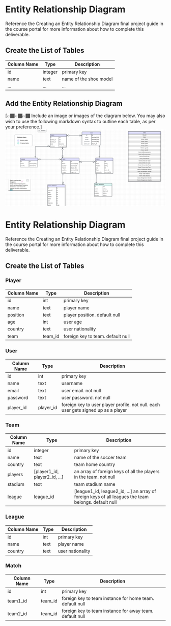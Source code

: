 # Entity Relationship Diagram

Reference the Creating an Entity Relationship Diagram final project guide in the course portal for more information about how to complete this deliverable.

## Create the List of Tables

| Column Name | Type | Description |
|-------------|------|-------------|
| id | integer | primary key |
| name | text | name of the shoe model |
| ... | ... | ... |

## Add the Entity Relationship Diagram

[👉🏾👉🏾👉🏾 Include an image or images of the diagram below. You may also wish to use the following markdown syntax to outline each table, as per your preference.]
![Scorecast Entity Relation Diagram](./scorecast_erd.png "ERD")

# Entity Relationship Diagram

Reference the Creating an Entity Relationship Diagram final project guide in the course portal for more information about how to complete this deliverable.

## Create the List of Tables

### Player
| Column Name | Type | Description |
|-------------|------|-------------|
| id | int | primary key |
| name | text | player name |
| position | text | player position. default null |
| age | int | user age |
| country | text | user nationality |
| team | team_id | foreign key to team. default null |

### User
| Column Name | Type | Description |
|-------------|------|-------------|
| id | int | primary key |
| name | text | username |
| email | text | user email. not null |
| password | text | user password. not null |
| player_id | player_id | foreign key to user player profile. not null. each user gets signed up as a player |

### Team
| Column Name | Type | Description |
|-------------|------|-------------|
| id | integer | primary key |
| name | text | name of the soccer team |
| country | text | team home country |
| players | [player1_id, player2_id, ...] | an array of foreign keys of all the players in the team. not null |
| stadium | text | team stadium name |
| league | league_id | [league1_id, league2_id, ...] an array of foreign keys of all leagues the team belongs. default null |

### League
| Column Name | Type | Description |
|-------------|------|-------------|
| id | int | primary key |
| name | text | player name |
| country | text | user nationality |

### Match 
| Column Name | Type | Description |
|-------------|------|-------------|
| id | int | primary key |
| team1_id | team_id | foreign key to team instance for home team. default null |
 team2_id | team_id | foreign key to team instance for away team. default null |

